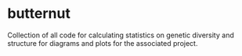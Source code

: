 # butternut
Collection of all code for calculating statistics on genetic diversity and structure for diagrams and plots for the associated project. 
